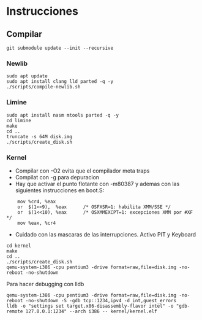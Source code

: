 # Instrucciones

## Compilar

```
git submodule update --init --recursive
```


### Newlib
```
sudo apt update
sudo apt install clang lld parted -q -y
./scripts/compile-newlib.sh
```

### Limine
```
sudo apt install nasm mtools parted -q -y
cd limine
make
cd ..
truncate -s 64M disk.img
./scripts/create_disk.sh
```

### Kernel
- Compilar con -O2 evita que el compilador meta traps
- Compilat con -g para depuracion
- Hay que activar el punto flotante con -m80387 y ademas con las siguientes instrucciones en boot.S:
```
    mov %cr4, %eax
    or  $(1<<9),  %eax      /* OSFXSR=1: habilita XMM/SSE */
    or  $(1<<10), %eax      /* OSXMMEXCPT=1: excepciones XMM por #XF */
    mov %eax, %cr4
```
- Cuidado con las mascaras de las interrupciones. Activo PIT y Keyboard

```
cd kernel
make
cd ..
./scripts/create_disk.sh
qemu-system-i386 -cpu pentium3 -drive format=raw,file=disk.img -no-reboot -no-shutdown
```
Para hacer debugging con lldb
```
qemu-system-i386 -cpu pentium3 -drive format=raw,file=disk.img -no-reboot -no-shutdown -S -gdb tcp::1234,ipv4 -d int,guest_errors
lldb -o "settings set target.x86-disassembly-flavor intel" -o "gdb-remote 127.0.0.1:1234" --arch i386 -- kernel/kernel.elf
```